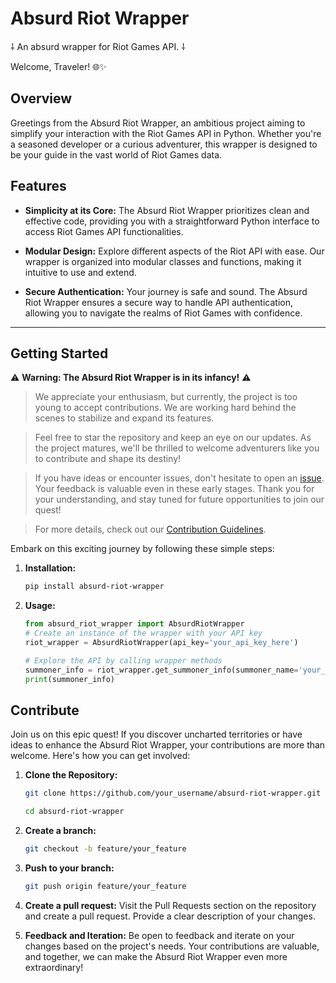 # Absurd Riot Wrapper
⸸ An absurd wrapper for Riot Games API. ⸸

Welcome, Traveler! 🌐✨

## Overview

Greetings from the Absurd Riot Wrapper, an ambitious project aiming to simplify your interaction with the 
Riot Games API in Python. Whether you're a seasoned developer or a curious adventurer, 
this wrapper is designed to be your guide in the vast world of Riot Games data.

## Features

- **Simplicity at its Core:** The Absurd Riot Wrapper prioritizes clean and effective code, providing you with a straightforward Python interface to access Riot Games API functionalities.

- **Modular Design:** Explore different aspects of the Riot API with ease. Our wrapper is organized into modular classes and functions, making it intuitive to use and extend.

- **Secure Authentication:** Your journey is safe and sound. The Absurd Riot Wrapper ensures a secure way to handle API authentication, allowing you to navigate the realms of Riot Games with confidence.

----

## Getting Started

⚠️ **Warning: The Absurd Riot Wrapper is in its infancy!** ⚠️

> We appreciate your enthusiasm, but currently, the project is too young to accept contributions. We are working hard behind the scenes to stabilize and expand its features.

> Feel free to star the repository and keep an eye on our updates. As the project matures, we'll be thrilled to welcome adventurers like you to contribute and shape its destiny!

> If you have ideas or encounter issues, don't hesitate to open an [issue](https://github.com/your_username/absurd-riot-wrapper/issues). Your feedback is valuable even in these early stages.
> Thank you for your understanding, and stay tuned for future opportunities to join our quest!

> For more details, check out our [Contribution Guidelines](CONTRIBUTING.md).


Embark on this exciting journey by following these simple steps:

1. **Installation:**
   ```bash
   pip install absurd-riot-wrapper
2. **Usage:**
   ```python
   from absurd_riot_wrapper import AbsurdRiotWrapper
   # Create an instance of the wrapper with your API key
   riot_wrapper = AbsurdRiotWrapper(api_key='your_api_key_here')

   # Explore the API by calling wrapper methods
   summoner_info = riot_wrapper.get_summoner_info(summoner_name='your_summoner_name')
   print(summoner_info)


## Contribute

Join us on this epic quest! If you discover uncharted territories or have ideas to enhance the Absurd Riot Wrapper, your contributions are more than welcome. Here's how you can get involved:

1. **Clone the Repository:**
   ```bash
   git clone https://github.com/your_username/absurd-riot-wrapper.git
   
   cd absurd-riot-wrapper
3. **Create a branch:**
   ```bash
   git checkout -b feature/your_feature
   
4. **Push to your branch:**
   ```bash
   git push origin feature/your_feature
   
5. **Create a pull request:**
   Visit the Pull Requests section on the repository and create a pull request. Provide a clear description of your changes.
   
7. **Feedback and Iteration:**
   Be open to feedback and iterate on your changes based on the project's needs. Your contributions are valuable, and together, we can make the Absurd Riot Wrapper even more extraordinary!
   
   
